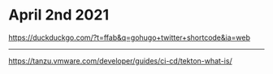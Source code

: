 # April 2nd 2021

https://duckduckgo.com/?t=ffab&q=gohugo+twitter+shortcode&ia=web

---

https://tanzu.vmware.com/developer/guides/ci-cd/tekton-what-is/



